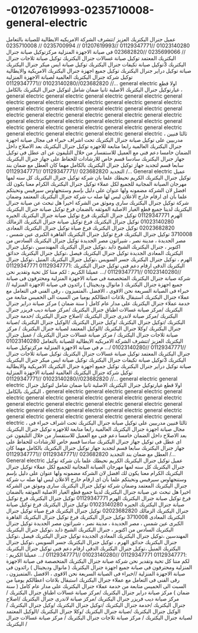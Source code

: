 # -01207619993-0235710008-general-electric
 عميل جنرال اليكتريك العزيز /تتشرف الشركة الامريكيه الايطالية للصيانة بالتعامل 01023140280 //01129347771 //01207619993 // 0235700994 // 0235710008 // 0235699066 //023682820 فى صيانة الاجهزة المنزلية  مركزتوكيل صيانة جنرال اليكتريك المعتمد توكيل صيانة غسالات جنرال اليكتريك توكيل صيانة ثلاجات جنرال اليكتريك 3توكيل صيانة تكيفات جنرال اليكتريك توكيل صيانة ايس ميكر جنرال اليكتريك صياتة توكيل دراير جنرال اليكتريك توكيل جميع اجهزة جنرال اليكتريك الامريكية والايطالية توكيل شركة جنرال اليكتريك العالمية لصيانة الاجهزة المنزلية 023682820//01023140280 //01129347771 //… general electric اولا قطع غيارتوكيل جنرال اليكتريك الاصلية ثانيا ضمان شامل لتوكيل جنرال اليكتريك بالكامل ،  general electric general electric general electric general electric general electric general electric general electric general electric general electric general electric general electric general electric general electric general electric general electric general electric general electric general electric general electric general electric general electric general electric general electric general electric general electric general electric general electric general electric general electric general electric general electric ، ثالثا فنيين مدربيين على توكيل صيانة جنرال اليكتريك تحت اشراف خبراء فى مجال صيانة اجهزة جنرال اليكتريك العالمية رابعا متابعة للاجهزه توكيل جنرال اليكتريك بعد الاصلاح داخل الضمان خامسا دعم فنى مع العميل للاستفسار من خلال التليفون عن اى عطل فى توكيل جهاز جنرال اليكتريك سادسا قسم خاص للارشادات للحفاظ على جهاز جنرال اليكتريك سابعا قسم لتجديد جهاز توكيل جنرال اليكتريك بالكامل مهما كان العطل مع ضمان بند التجديد 023682820 //01129347771 //01129347771 /… General electric عميل توكيل جنرال اليكتريك الكريم نحيطك علما بان شركة توكيل جنرال اليكتريك كل سنه لمها مهرجان الصيانة المجانية للجميع لكل عملاء توكيل جنرال اليكتريك الكرام معنا يكون لك افضل لان الشركة مضمونه ولها عنوان على دليل بإسم وستنجهاوس سيرفيس ونحيتكم علما بأن اى ارقام خارج الاعلان ليس لها صله ب شركة جنرال اليكتريك المعتمد وضمان شركة توكيل جنرال اليكتريك سارى وموثق من الشركة اخيرا هل تبحث عن صيانة جنرال اليكتريك لدينا جميع قطع الغيار الاصلية الموثقه بالضمان فرع توكيل صيانة جنرال اليكتريك الهرم 01129347771 توكيل جنرال اليكتريك فرع توكيل صيانة جنرال اليكتريك الجيره 01023140280 توكيل جنرال اليكتريك فرع توكيل صيانة جنرال اليكتريك الزمالك 02023682820 توكيل جنرال اليكتريك فرع صياة توكيل جنرال اليكتريك المعادى 3710008 توكيل جنرال اليكتريك فرع توكيل جنرال اليكتريك القاهرة الكبرى عين شمس ، مصر الجديدة ، مدينة نصر ، شيراتون مصر الجديدة توكيل جنرال اليكتريك السادس من اكتوبر ، جنرال اليكتريك الشيخ ذايد ،توكيل جنرال اليكتريك المهندسين ،توكيل جنرال اليكتريك المعادى الجديدة توكيل جنرال اليكتريك فيصل ،توكيل جنرال اليكتريك حدائق الهرم ، توكيل جنرال اليكتريك جسر السويس ،توكيل جنرال اليكتريك المنيل ،توكيل جنرال اليكتريك الدقى ارقام دعم فنى توكيل جنرال اليكتريك :01129347771  01129347771 //01023140280 //01129347771 /… عميلنا الكريم : لكم مننا كل تحية وتقدير نحن شركة صيانة جنرال اليكتريك المتخصصة فى صيانة الاجهزة المنزلية ومحترفون فى صيانة جميع اجهزة جنرال اليكتريك ( مانوال وديجيتال ) رائدون فى صيانة الاجهزة المنزلية //خبراء فى الصيانة السريعة نحن الاقوى ، الافضل ،المتميزون ، رقى الفنى فى التعامل مع عملاء جنرال اليكتريك استبقال بلاغات اعطالكم يوميا من السبت الى الخميس متابعة من خدمة عملاء جنرال اليكتريك على مدار عام كامل ( سنة ضمان ) مركز صيانة دراير جنرال اليكتريك /مركز صيانة غسالات اطباق جنرال اليكتريك /مركز صيانة ديب فريزر جنرال اليكتريك /مركز صيانة لاندرى جنرال اليكتريك /اصلاح جنرال اليكتريك /خدمة جنرال اليكتريك /توكيل جنرال اليكتريك /وكيل جنرال اليكتريك /الوكيل جنرال اليكتريك /صيانة جنرال اليكتريك /وكلا جنرال اليكتريك /الوكيل المعتمد لصيانة جنرال اليكتريك / مركز صيانة ثلاجات جنرال اليكتريك / مركز صيانة غسالات جنرال اليكتريك /    عميل جنرال اليكتريك العزيز /تتشرف الشركة الامريكيه الايطالية للصيانة بالتعامل 01023140280 //01129347771 //01023140280 /… م فى صيانة الاجهزة المنزلية  مركزتوكيل صيانة جنرال اليكتريك المعتمد توكيل صيانة غسالات جنرال اليكتريك توكيل صيانة ثلاجات جنرال اليكتريك 3توكيل صيانة تكيفات جنرال اليكتريك توكيل صيانة ايس ميكر جنرال اليكتريك صياتة توكيل دراير جنرال اليكتريك توكيل جميع اجهزة جنرال اليكتريك الامريكية والايطالية توكيل شركة جنرال اليكتريك العالمية لصيانة الاجهزة المنزلية 023682820//01023140280 //01129347771 //… general electric general electric  اولا قطع غيارتوكيل جنرال اليكتريك الاصلية ثانيا ضمان شامل لتوكيل جنرال اليكتريك بالكامل  ، general electric general electric general electric general electric general electric general electric general electric general electric general electric general electric general electric general electric general electric general electric general electric general electric general electric general electric general electric general electric general electric general electric ، ثالثا فنيين مدربيين على توكيل صيانة جنرال اليكتريك تحت اشراف خبراء فى مجال صيانة اجهزة جنرال اليكتريك العالمية رابعا متابعة للاجهزه توكيل جنرال اليكتريك بعد الاصلاح داخل الضمان خامسا دعم فنى مع العميل للاستفسار من خلال التليفون عن اى عطل فى توكيل جهاز جنرال اليكتريك سادسا قسم خاص للارشادات للحفاظ على جهاز جنرال اليكتريك سابعا قسم لتجديد جهاز توكيل جنرال اليكتريك بالكامل مهما كان العطل مع ضمان بند التجديد 023682820 //01129347771 //01129347771 /… General electric عميل توكيل جنرال اليكتريك الكريم نحيطك علما بان شركة توكيل جنرال اليكتريك كل سنه لمها مهرجان الصيانة المجانية للجميع لكل عملاء توكيل جنرال اليكتريك الكرام معنا يكون لك افضل لان الشركة مضمونه ولها عنوان على دليل بإسم وستنجهاوس سيرفيس ونحيتكم علما بأن اى ارقام خارج الاعلان ليس لها صله ب شركة جنرال اليكتريك المعتمد وضمان شركة توكيل جنرال اليكتريك سارى وموثق من الشركة اخيرا هل تبحث عن صيانة جنرال اليكتريك لدينا جميع قطع الغيار الاصلية الموثقه بالضمان فرع توكيل صيانة جنرال اليكتريك الهرم 01129347771 توكيل جنرال اليكتريك فرع توكيل صيانة جنرال اليكتريك الجيره 01023140280 توكيل جنرال اليكتريك فرع توكيل صيانة جنرال اليكتريك الزمالك 02023682820 توكيل جنرال اليكتريك فرع صياة توكيل جنرال اليكتريك المعادى 3710008 توكيل جنرال اليكتريك فرع توكيل جنرال اليكتريك القاهرة الكبرى عين شمس ، مصر الجديدة ، مدينة نصر ، شيراتون مصر الجديدة توكيل جنرال اليكتريك السادس من اكتوبر ، جنرال اليكتريك الشيخ ذايد ،توكيل جنرال اليكتريك المهندسين ،توكيل جنرال اليكتريك المعادى الجديدة توكيل جنرال اليكتريك فيصل ،توكيل جنرال اليكتريك حدائق الهرم ، توكيل جنرال اليكتريك جسر السويس ،توكيل جنرال اليكتريك المنيل ،توكيل جنرال اليكتريك الدقى ارقام دعم فنى توكيل جنرال اليكتريك :01129347771  01129347771 //01023140280 //01129347771 /… عميلنا الكريم : لكم مننا كل تحية وتقدير نحن شركة صيانة جنرال اليكتريك المتخصصة فى صيانة الاجهزة المنزلية ومحترفون فى صيانة جميع اجهزة جنرال اليكتريك ( مانوال وديجيتال ) رائدون فى صيانة الاجهزة المنزلية //خبراء فى الصيانة السريعة نحن الاقوى ، الافضل ،المتميزون ، رقى الفنى فى التعامل مع عملاء جنرال اليكتريك استبقال بلاغات اعطالكم يوميا من السبت الى الخميس متابعة من خدمة عملاء جنرال اليكتريك على مدار عام كامل ( سنة ضمان ) مركز صيانة دراير جنرال اليكتريك /مركز صيانة غسالات اطباق جنرال اليكتريك /مركز صيانة ديب فريزر جنرال اليكتريك /مركز صيانة لاندرى جنرال اليكتريك /اصلاح جنرال اليكتريك /خدمة جنرال اليكتريك /توكيل جنرال اليكتريك /وكيل جنرال اليكتريك /الوكيل جنرال اليكتريك /صيانة جنرال اليكتريك /وكلا جنرال اليكتريك /الوكيل المعتمد لصيانة جنرال اليكتريك / مركز صيانة ثلاجات جنرال اليكتريك / مركز صيانة غسالات جنرال اليكتريك /
